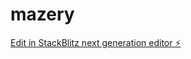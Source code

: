 # mazery

[Edit in StackBlitz next generation editor ⚡️](https://stackblitz.com/~/github.com/caiden20000/mazery)